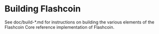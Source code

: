 Building Flashcoin
================

See doc/build-*.md for instructions on building the various
elements of the Flashcoin Core reference implementation of Flashcoin.
